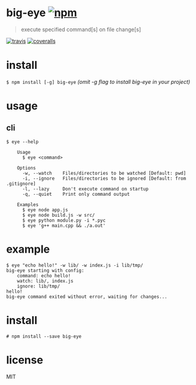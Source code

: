 # big-eye [![npm](https://img.shields.io/npm/v/big-eye.svg)](https://www.npmjs.com/package/big-eye)

> execute specified command[s] on file change[s]

[![travis](https://travis-ci.org/nikersify/big-eye.svg?branch=master)](https://travis-ci.org/nikersify/big-eye)
[![coveralls](https://coveralls.io/repos/github/nikersify/big-eye/badge.svg?branch=master)](https://coveralls.io/github/nikersify/big-eye?branch=master)

# install

`$ npm install [-g] big-eye`
*(omit -g flag to install big-eye in your project)*

# usage

## cli

```
$ eye --help

	Usage
	  $ eye <command>

	Options
	  -w, --watch    Files/directories to be watched [Default: pwd]
	  -i, --ignore   Files/directories to be ignored [Default: from .gitignore]
	  -l, --lazy     Don't execute command on startup
	  -q, --quiet    Print only command output

	Examples
	  $ eye node app.js
	  $ eye node build.js -w src/
	  $ eye python module.py -i *.pyc
	  $ eye 'g++ main.cpp && ./a.out'

```

# example

```
$ eye "echo hello!" -w lib/ -w index.js -i lib/tmp/
big-eye starting with config:
	command: echo hello!
	watch: lib/, index.js
	ignore: lib/tmp/
hello!
big-eye command exited without error, waiting for changes...
```

# install

`# npm install --save big-eye`

# license

MIT
